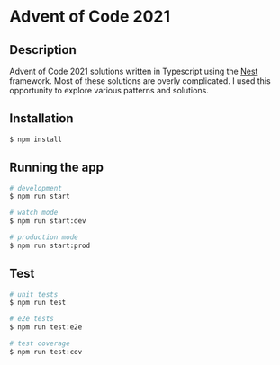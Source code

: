 # Advent of Code 2021

## Description

Advent of Code 2021 solutions written in Typescript using the [Nest](https://github.com/nestjs/nest) framework.  Most of these solutions are overly complicated.  I used this opportunity to explore various patterns and solutions.

## Installation

```bash
$ npm install
```

## Running the app

```bash
# development
$ npm run start

# watch mode
$ npm run start:dev

# production mode
$ npm run start:prod
```

## Test

```bash
# unit tests
$ npm run test

# e2e tests
$ npm run test:e2e

# test coverage
$ npm run test:cov
```
